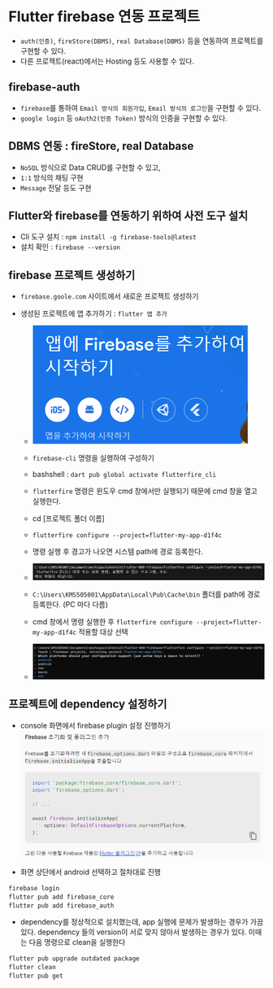 # Flutter firebase 연동 프로젝트

- `auth(인증)`, `fireStore(DBMS)`, `real Database(DBMS)` 등을 연동하여 프로젝트를 구현할 수 있다.
- 다른 프로젝트(react)에서는 Hosting 등도 사용할 수 있다.

## firebase-auth

- `firebase`를 통하여 `Email 방식의 회원가입`, `Email 방식의 로그인`을 구현할 수 있다.
- `google login` 등 `oAuth2(인증 Token)` 방식의 인증을 구현할 수 있다.

## DBMS 연동 : fireStore, real Database

- `NoSQL` 방식으로 Data CRUD를 구현할 수 있고,
- `1:1` 방식의 채팅 구현
- `Message` 전달 등도 구현

## Flutter와 firebase를 연동하기 위하여 사전 도구 설치

- Cli 도구 설치 : `npm install -g firebase-tools@latest`
- 설치 확인 : `firebase --version`

## firebase 프로젝트 생성하기

- `firebase.goole.com` 사이트에서 새로운 프로젝트 생성하기
- 생성된 프로젝트에 앱 추가하기 : `flutter 앱 추가`

  - ![Alt text](image.png)

  - `firebase-cli` 명령을 실행하여 구성하기
  - bashshell : `dart pub global activate flutterfire_cli`

  - `flutterfire` 명령은 윈도우 cmd 창에서만 실행되기 때문에 cmd 창을 열고 실행한다.
  - cd [프로젝트 폴더 이름]
  - `flutterfire configure --project=flutter-my-app-d1f4c`

  - 명령 실행 후 경고가 나오면 시스템 path에 경로 등록한다.
  - ![Alt text](image-2.png)
  - `C:\Users\KMS505001\AppData\Local\Pub\Cache\bin` 폴더를 path에 경로 등록한다. (PC 마다 다름)

  - cmd 창에서 명령 실행한 후 `flutterfire configure --project=flutter-my-app-d1f4c` 적용할 대상 선택
  - ![Alt text](image-3.png)

## 프로젝트에 dependency 설정하기

- console 화면에서 firebase plugin 설정 진행하기
  ![Alt text](image-4.png)

- 화면 상단에서 android 선택하고 절차대로 진행

```bash
firebase login
flutter pub add firebase_core
flutter pub add firebase_auth
```

- dependency를 정상적으로 설치했는데, app 실행에 문제가 발생하는 경우가 가끔있다. dependency 들의 version이 서로 맞지 않아서 발생하는 경우가 있다. 이때는 다음 명령으로 clean을 실행한다

```bash
flutter pub upgrade outdated package
flutter clean
flutter pub get
```
